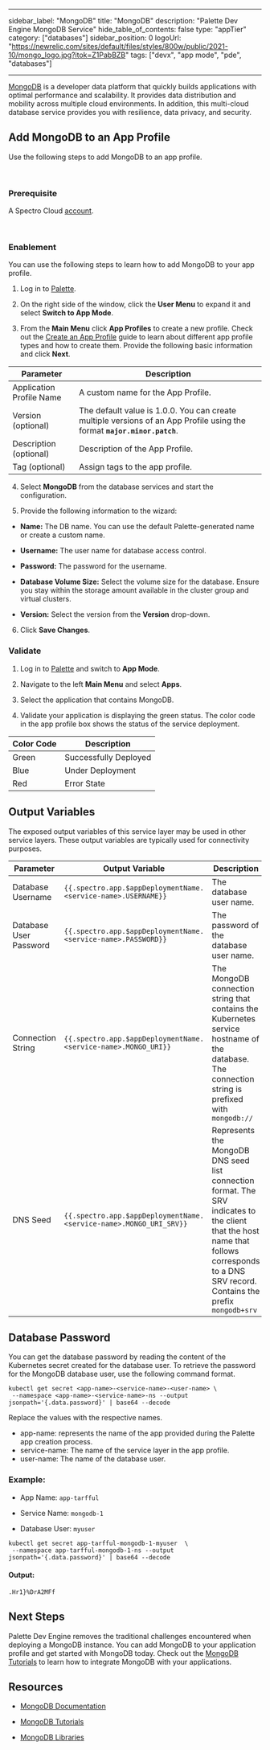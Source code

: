 <!-- vale off -->

---

sidebar_label: "MongoDB" title: "MongoDB" description: "Palette Dev Engine MongoDB Service" hide_table_of_contents:
false type: "appTier" category: ["databases"] sidebar_position: 0 logoUrl:
"https://newrelic.com/sites/default/files/styles/800w/public/2021-10/mongo_logo.jpg?itok=Z1PabBZB" tags: ["devx", "app
mode", "pde", "databases"]

---

<!-- vale on -->

[MongoDB](https://www.mongodb.com/) is a developer data platform that quickly builds applications with optimal
performance and scalability. It provides data distribution and mobility across multiple cloud environments. In addition,
this multi-cloud database service provides you with resilience, data privacy, and security.

## Add MongoDB to an App Profile

Use the following steps to add MongoDB to an app profile.

<br />

### Prerequisite

A Spectro Cloud [account](https://www.spectrocloud.com/get-started/).

<br />

### Enablement

You can use the following steps to learn how to add MongoDB to your app profile.

1. Log in to [Palette](https://console.spectrocloud.com).

2. On the right side of the window, click the **User Menu** to expand it and select **Switch to App Mode**.

3. From the **Main Menu** click **App Profiles** to create a new profile. Check out the
   [Create an App Profile](../../../profiles/app-profiles/create-app-profiles/create-app-profiles.md) guide to learn
   about different app profile types and how to create them. Provide the following basic information and click **Next**.

| **Parameter**            | **Description**                                                                                                          |
| ------------------------ | ------------------------------------------------------------------------------------------------------------------------ |
| Application Profile Name | A custom name for the App Profile.                                                                                       |
| Version (optional)       | The default value is 1.0.0. You can create multiple versions of an App Profile using the format **`major.minor.patch`**. |
| Description (optional)   | Description of the App Profile.                                                                                          |
| Tag (optional)           | Assign tags to the app profile.                                                                                          |

4. Select **MongoDB** from the database services and start the configuration.

5. Provide the following information to the wizard:

- **Name:** The DB name. You can use the default Palette-generated name or create a custom name.
- **Username:** The user name for database access control.
- **Password:** The password for the username.
- **Database Volume Size:** Select the volume size for the database. Ensure you stay within the storage amount available
  in the cluster group and virtual clusters.

- **Version:** Select the version from the **Version** drop-down.

6. Click **Save Changes**.

### Validate

1. Log in to [Palette](https://console.spectrocloud.com) and switch to **App Mode**.

2. Navigate to the left **Main Menu** and select **Apps**.

3. Select the application that contains MongoDB.

4. Validate your application is displaying the green status. The color code in the app profile box shows the status of
   the service deployment.

| **Color Code** | **Description**       |
| -------------- | --------------------- |
| Green          | Successfully Deployed |
| Blue           | Under Deployment      |
| Red            | Error State           |

## Output Variables

The exposed output variables of this service layer may be used in other service layers. These output variables are
typically used for connectivity purposes.

| Parameter              | Output Variable                                                    | Description                                                                                                                                                                                |
| ---------------------- | ------------------------------------------------------------------ | ------------------------------------------------------------------------------------------------------------------------------------------------------------------------------------------ |
| Database Username      | `{{.spectro.app.$appDeploymentName.<service-name>.USERNAME}}`      | The database user name.                                                                                                                                                                    |
| Database User Password | `{{.spectro.app.$appDeploymentName.<service-name>.PASSWORD}}`      | The password of the database user name.                                                                                                                                                    |
| Connection String      | `{{.spectro.app.$appDeploymentName.<service-name>.MONGO_URI}}`     | The MongoDB connection string that contains the Kubernetes service hostname of the database. The connection string is prefixed with `mongodb://`                                           |
| DNS Seed               | `{{.spectro.app.$appDeploymentName.<service-name>.MONGO_URI_SRV}}` | Represents the MongoDB DNS seed list connection format. The SRV indicates to the client that the host name that follows corresponds to a DNS SRV record. Contains the prefix `mongodb+srv` |

## Database Password

You can get the database password by reading the content of the Kubernetes secret created for the database user. To
retrieve the password for the MongoDB database user, use the following command format.

```shell
kubectl get secret <app-name>-<service-name>-<user-name> \
 --namespace <app-name>-<service-name>-ns --output jsonpath='{.data.password}' | base64 --decode
```

Replace the values with the respective names.

- app-name: represents the name of the app provided during the Palette app creation process.
- service-name: The name of the service layer in the app profile.
- user-name: The name of the database user.

### Example:

- App Name: `app-tarfful`

- Service Name: `mongodb-1`

- Database User: `myuser`

```shell
kubectl get secret app-tarfful-mongodb-1-myuser  \
 --namespace app-tarfful-mongodb-1-ns --output jsonpath='{.data.password}' | base64 --decode
```

#### Output:

```shell hideClipboard
.Hr1}%DrA2MFf
```

## Next Steps

Palette Dev Engine removes the traditional challenges encountered when deploying a MongoDB instance. You can add MongoDB
to your application profile and get started with MongoDB today. Check out the
[MongoDB Tutorials](https://www.mongodb.com/docs/manual/tutorial/) to learn how to integrate MongoDB with your
applications.

## Resources

- [MongoDB Documentation](https://www.mongodb.com/docs/)

- [MongoDB Tutorials](https://www.mongodb.com/docs/manual/tutorial/)

- [MongoDB Libraries](https://www.mongodb.com/docs/drivers/)
